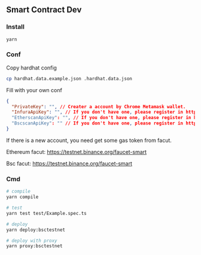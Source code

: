 ## Smart Contract Dev

### Install
```sh
yarn
```

### Conf
Copy hardhat config
```sh
cp hardhat.data.example.json .hardhat.data.json
```
Fill with your own conf
```json
{
  "PrivateKey": "", // Creater a account by Chrome Metamask wallet.
  "InfuraApiKey": "", // If you don't have one, please register in https://infura.io/dashboard.
  "EtherscanApiKey": "", // If you don't have one, please register in https://etherscan.io/login.
  "BscscanApiKey": "" // If you don't have one, please register in https://bscscan.com/login.
}
```
If there is a new account, you need get some gas token from facut.

Ethereum facut: https://testnet.binance.org/faucet-smart

Bsc facut: https://testnet.binance.org/faucet-smart

### Cmd
```sh
# compile
yarn compile

# test
yarn test test/Example.spec.ts

# deploy
yarn deploy:bsctestnet

# deploy with proxy
yarn proxy:bsctestnet
```